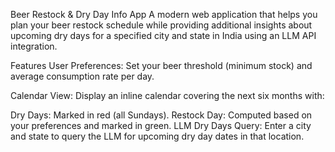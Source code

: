Beer Restock & Dry Day Info App
A modern web application that helps you plan your beer restock schedule while providing additional insights about upcoming dry days for a specified city and state in India using an LLM API integration.

Features
User Preferences:
Set your beer threshold (minimum stock) and average consumption rate per day.

Calendar View:
Display an inline calendar covering the next six months with:

Dry Days: Marked in red (all Sundays).
Restock Day: Computed based on your preferences and marked in green.
LLM Dry Days Query:
Enter a city and state to query the LLM for upcoming dry day dates in that location.
